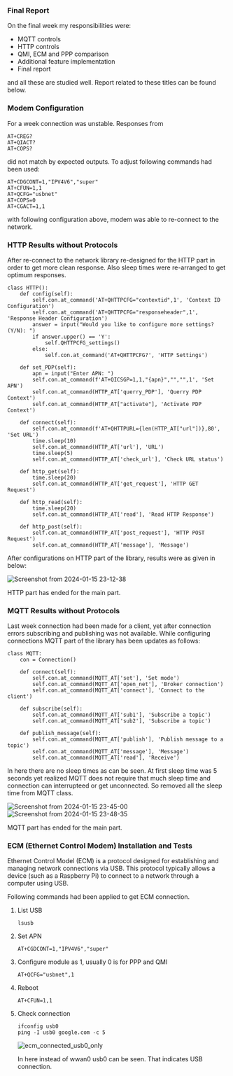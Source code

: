 ### Final Report
On the final week my responsibilities were:
-   MQTT controls
-   HTTP controls
-   QMI, ECM and PPP comparison
-   Additional feature implementation
-   Final report

and all these are studied well. Report related to these titles can be found below.

### Modem Configuration
For a week connection was unstable. Responses from
```
AT+CREG?
AT+QIACT?
AT+COPS?
```
did not match by expected outputs. To adjust following commands had been used:
```
AT+CDGCONT=1,"IPV4V6","super"
AT+CFUN=1,1
AT+QCFG="usbnet"
AT+COPS=0
AT+CGACT=1,1
```
with following configuration above, modem was able to re-connect to the network.

### HTTP Results without Protocols
After re-connect to the network library re-designed for the HTTP part in order to get more clean response.
Also sleep times were re-arranged to get optimum responses.
```
class HTTP():
    def config(self):
        self.con.at_command('AT+QHTTPCFG="contextid",1', 'Context ID Configuration')
        self.con.at_command('AT+QHTTPCFG="responseheader",1', 'Response Header Configuration')        
        answer = input("Would you like to configure more settings? (Y/N): ")
        if answer.upper() == 'Y':
            self.QHTTPCFG_settings()
        else:
            self.con.at_command('AT+QHTTPCFG?', 'HTTP Settings')
        
    def set_PDP(self):
        apn = input("Enter APN: ")
        self.con.at_command(f'AT+QICSGP=1,1,"{apn}","","",1', 'Set APN')
        self.con.at_command(HTTP_AT['querry_PDP'], 'Querry PDP Context')
        self.con.at_command(HTTP_AT["activate"], 'Activate PDP Context')

    def connect(self):
        self.con.at_command(f'AT+QHTTPURL={len(HTTP_AT["url"])},80', 'Set URL')
        time.sleep(10)
        self.con.at_command(HTTP_AT['url'], 'URL')
        time.sleep(5)
        self.con.at_command(HTTP_AT['check_url'], 'Check URL status')
        
    def http_get(self):
        time.sleep(20)
        self.con.at_command(HTTP_AT['get_request'], 'HTTP GET Request')
        
    def http_read(self):
        time.sleep(20)
        self.con.at_command(HTTP_AT['read'], 'Read HTTP Response')
        
    def http_post(self):
        self.con.at_command(HTTP_AT['post_request'], 'HTTP POST Request')
        self.con.at_command(HTTP_AT['message'], 'Message')       
```
After configurations on HTTP part of the library, results were as given in below:

![Screenshot from 2024-01-15 23-12-38](https://github.com/mnyilmaz/Embedded-Linux/assets/68549106/ca415de2-0fe2-4535-b16d-9eaba0681d36)

HTTP part has ended for the main part.

### MQTT Results without Protocols
Last week connection had been made for a client, yet after connection errors subscribing and publishing was not
available. While configuring connections MQTT part of the library has been updates as follows:
```
class MQTT:
    con = Connection()
       
    def connect(self):
        self.con.at_command(MQTT_AT['set'], 'Set mode')
        self.con.at_command(MQTT_AT['open_net'], 'Broker connection')
        self.con.at_command(MQTT_AT['connect'], 'Connect to the client') 
    
    def subscribe(self):
        self.con.at_command(MQTT_AT['sub1'], 'Subscribe a topic')
        self.con.at_command(MQTT_AT['sub2'], 'Subscribe a topic')
        
    def publish_message(self):
        self.con.at_command(MQTT_AT['publish'], 'Publish message to a topic')
        self.con.at_command(MQTT_AT['message'], 'Message')
        self.con.at_command(MQTT_AT['read'], 'Receive')
```
In here there are no sleep times as can be seen. At first sleep time was 5 seconds yet realized MQTT does not
require that much sleep time and connection can interrupteed or get unconnected. So removed all the sleep time from
MQTT class.

![Screenshot from 2024-01-15 23-45-00](https://github.com/mnyilmaz/Embedded-Linux/assets/68549106/c132307b-744c-40b8-9afd-3ea9d36fbaa9)
![Screenshot from 2024-01-15 23-48-35](https://github.com/mnyilmaz/Embedded-Linux/assets/68549106/024f1301-6aff-4790-a819-18a8f473e1f0)

MQTT part has ended for the main part.

### ECM (Ethernet Control Modem) Installation and Tests
Ethernet Control Model (ECM) is a protocol designed for establishing and managing network connections via USB. 
This protocol typically allows a device (such as a Raspberry Pi) to connect to a network through a computer using USB.

Following commands had been applied to get ECM connection.
  1. List USB
     ```
     lsusb
     ```

  2. Set APN
     ```
     AT+CGDCONT=1,"IPV4V6","super"
     ```
  3. Configure module as 1, usually 0 is for PPP and QMI
     ```
     AT+QCFG="usbnet",1
     ```
  4. Reboot
     ```
     AT+CFUN=1,1
     ```
  5. Check connection
     ```
     ifconfig usb0
     ping -I usb0 google.com -c 5
     ```
     ![ecm_connected_usb0_only](https://github.com/mnyilmaz/Embedded-Linux/assets/68549106/a59c42c5-c211-4df1-9dd85015e0679ba2)

     In here instead of wwan0 usb0 can be seen. That indicates USB connection.  


